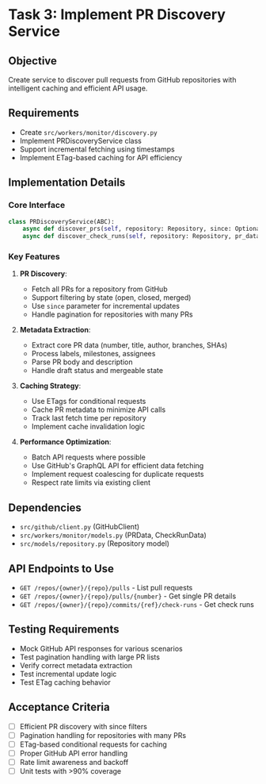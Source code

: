 # Task 3: Implement PR Discovery Service

## Objective
Create service to discover pull requests from GitHub repositories with intelligent caching and efficient API usage.

## Requirements
- Create `src/workers/monitor/discovery.py`
- Implement PRDiscoveryService class
- Support incremental fetching using timestamps
- Implement ETag-based caching for API efficiency

## Implementation Details

### Core Interface
```python
class PRDiscoveryService(ABC):
    async def discover_prs(self, repository: Repository, since: Optional[datetime] = None) -> List[PRData]
    async def discover_check_runs(self, repository: Repository, pr_data: PRData) -> List[CheckRunData]
```

### Key Features
1. **PR Discovery**:
   - Fetch all PRs for a repository from GitHub
   - Support filtering by state (open, closed, merged)
   - Use `since` parameter for incremental updates
   - Handle pagination for repositories with many PRs

2. **Metadata Extraction**:
   - Extract core PR data (number, title, author, branches, SHAs)
   - Process labels, milestones, assignees
   - Parse PR body and description
   - Handle draft status and mergeable state

3. **Caching Strategy**:
   - Use ETags for conditional requests
   - Cache PR metadata to minimize API calls
   - Track last fetch time per repository
   - Implement cache invalidation logic

4. **Performance Optimization**:
   - Batch API requests where possible
   - Use GitHub's GraphQL API for efficient data fetching
   - Implement request coalescing for duplicate requests
   - Respect rate limits via existing client

## Dependencies
- `src/github/client.py` (GitHubClient)
- `src/workers/monitor/models.py` (PRData, CheckRunData)
- `src/models/repository.py` (Repository model)

## API Endpoints to Use
- `GET /repos/{owner}/{repo}/pulls` - List pull requests
- `GET /repos/{owner}/{repo}/pulls/{number}` - Get single PR details
- `GET /repos/{owner}/{repo}/commits/{ref}/check-runs` - Get check runs

## Testing Requirements
- Mock GitHub API responses for various scenarios
- Test pagination handling with large PR lists
- Verify correct metadata extraction
- Test incremental update logic
- Test ETag caching behavior

## Acceptance Criteria
- [ ] Efficient PR discovery with since filters
- [ ] Pagination handling for repositories with many PRs
- [ ] ETag-based conditional requests for caching
- [ ] Proper GitHub API error handling
- [ ] Rate limit awareness and backoff
- [ ] Unit tests with >90% coverage